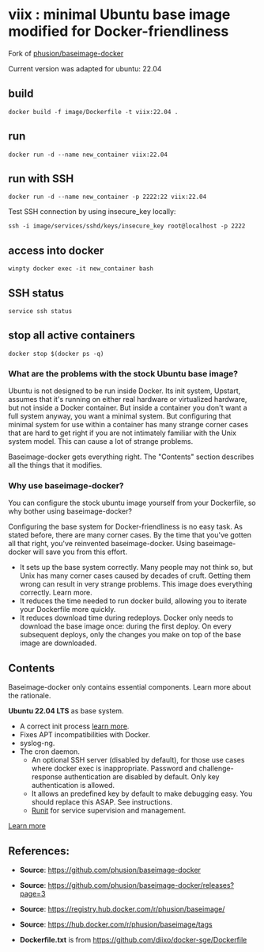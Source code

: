 # viix : minimal Ubuntu base image modified for Docker-friendliness


Fork of [phusion/baseimage-docker](https://github.com/phusion/baseimage-docker)

Current version was adapted for ubuntu: 22.04


## build
```
docker build -f image/Dockerfile -t viix:22.04 .
```


## run
```
docker run -d --name new_container viix:22.04
```


## run with SSH
```
docker run -d --name new_container -p 2222:22 viix:22.04
```

Test SSH connection by using insecure_key locally:
```
ssh -i image/services/sshd/keys/insecure_key root@localhost -p 2222
```


## access into docker
```
winpty docker exec -it new_container bash
```


## SSH status
```
service ssh status
```


## stop all active containers
```
docker stop $(docker ps -q)
```


### What are the problems with the stock Ubuntu base image?

Ubuntu is not designed to be run inside Docker. Its init system, Upstart, assumes that it's running on either real hardware or virtualized hardware, but not inside a Docker container. But inside a container you don't want a full system anyway, you want a minimal system. But configuring that minimal system for use within a container has many strange corner cases that are hard to get right if you are not intimately familiar with the Unix system model. This can cause a lot of strange problems.

Baseimage-docker gets everything right. The "Contents" section describes all the things that it modifies.


### Why use baseimage-docker?
You can configure the stock ubuntu image yourself from your Dockerfile, so why bother using baseimage-docker?

Configuring the base system for Docker-friendliness is no easy task. As stated before, there are many corner cases. By the time that you've gotten all that right, you've reinvented baseimage-docker. Using baseimage-docker will save you from this effort.

* It sets up the base system correctly. Many people may not think so, but Unix has many corner cases caused by decades of cruft. Getting them wrong can result in very strange problems. This image does everything correctly. Learn more.⁠
* It reduces the time needed to run docker build, allowing you to iterate your Dockerfile more quickly.
* It reduces download time during redeploys. Docker only needs to download the base image once: during the first deploy. On every subsequent deploys, only the changes you make on top of the base image are downloaded.


## Contents

Baseimage-docker only contains essential components. Learn more about the rationale.⁠


**Ubuntu 22.04 LTS** as base system.

* A correct init process [learn more](https://blog.phusion.nl/2015/01/20/docker-and-the-pid-1-zombie-reaping-problem/).
* Fixes APT incompatibilities with Docker.
* syslog-ng.
* The cron daemon.
  * An optional SSH server (disabled by default), for those use cases where docker exec is inappropriate.
Password and challenge-response authentication are disabled by default. Only key authentication is allowed.
  * It allows an predefined key by default to make debugging easy. You should replace this ASAP. See instructions.
  * [Runit](https://smarden.org/runit) for service supervision and management.


[Learn more](https://github.com/phusion/baseimage-docker)


## References:

* **Source**: https://github.com/phusion/baseimage-docker
* **Source**: https://github.com/phusion/baseimage-docker/releases?page=3
* **Source**: https://registry.hub.docker.com/r/phusion/baseimage/
* **Source**: https://hub.docker.com/r/phusion/baseimage/tags

* **Dockerfile.txt** is from https://github.com/diixo/docker-sge/Dockerfile
